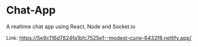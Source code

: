 # Chat-App
A realtime chat app using React, Node and Socket.io

Link: https://5e9c116d7824fa1bfc7525e1--modest-curie-6432f8.netlify.app/
